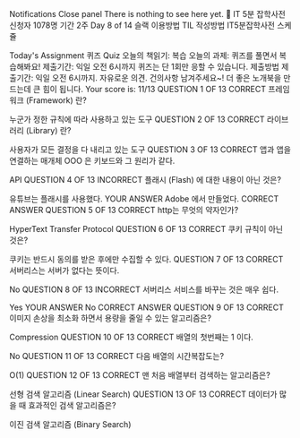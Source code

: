 

Notifications
Close panel
There is nothing to see here yet.
💖
IT 5분 잡학사전
신청자
1078명
기간
2주
Day 8 of 14
슬랙 이용방법
TIL 작성방법
IT5분잡학사전 스케쥴

Today's Assignment
퀴즈 Quiz
오늘의 책읽기: 복습
오늘의 과제: 퀴즈를 풀면서 복습해봐요!
제출기간: 익일 오전 6시까지
퀴즈는 단 1회만 응할 수 있습니다.
제출방법
제출기간: 익일 오전 6시까지.
자유로운 의견. 건의사항 남겨주세요~!
더 좋은 노개북을 만드는데 큰 힘이 됩니다.
Your score is: 11/13
QUESTION 1 OF 13
CORRECT
프레임워크 (Framework) 란?

누군가 정한 규칙에 따라 사용하고 있는 도구
QUESTION 2 OF 13
CORRECT
라이브러리 (Library) 란?

사용자가 모든 결정을 다 내리고 있는 도구
QUESTION 3 OF 13
CORRECT
앱과 앱을 연결하는 매개체 OOO 은 키보드와 그 원리가 같다.

API
QUESTION 4 OF 13
INCORRECT
플래시 (Flash) 에 대한 내용이 아닌 것은?

유튜브는 플래시를 사용했다.
YOUR ANSWER
Adobe 에서 만들었다.
CORRECT ANSWER
QUESTION 5 OF 13
CORRECT
http는 무엇의 약자인가?

HyperText Transfer Protocol
QUESTION 6 OF 13
CORRECT
쿠키 규칙이 아닌 것은?

쿠키는 반드시 동의를 받은 후에만 수집할 수 있다.
QUESTION 7 OF 13
CORRECT
서버리스는 서버가 없다는 뜻이다.

No
QUESTION 8 OF 13
INCORRECT
서버리스 서비스를 바꾸는 것은 매우 쉽다.

Yes
YOUR ANSWER
No
CORRECT ANSWER
QUESTION 9 OF 13
CORRECT
이미지 손상을 최소화 하면서 용량을 줄일 수 있는 알고리즘은?

Compression
QUESTION 10 OF 13
CORRECT
배열의 첫번째는 1 이다.

No
QUESTION 11 OF 13
CORRECT
다음 배열의 시간복잡도는?



O(1)
QUESTION 12 OF 13
CORRECT
맨 처음 배열부터 검색하는 알고리즘은?

선형 검색 알고리즘 (Linear Search)
QUESTION 13 OF 13
CORRECT
데이터가 많을 때 효과적인 검색 알고리즘은?

이진 검색 알고리즘 (Binary Search)
